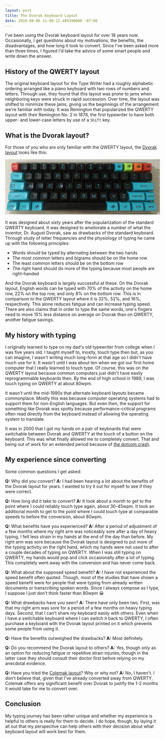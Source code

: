 ```yaml
---
layout: post
title: The Dvorak Keyboard Layout
date: 2018-08-06 11:00:12.489390000 -07:00
---
```


I've been using the Dvorak keyboard layout for over 18 years now. Occasionally, I get questions about my motivations, the benefits, the disadvantages, and how long it took to convert. Since I've been asked more than three times, I figured I'd take the advice of some smart people and write down the answer.

## History of the QWERTY layout

The original keyboard layout for the Type Writer had a roughly alphabetic ordering arranged like a piano keyboard with two rows of numbers and letters. Through use, they found that this layout was prone to jams when neighboring keys were struck in rapid succession. Over time, the layout was shifted to minimize these jams, giving us the beginnings of the arrangement we're familiar with today. It was Remington that popularized the QWERTY layout with their Remington No. 2 in 1878, the first typewriter to have both upper- and lower-case letters by use of a `Shift` key.

## What is the Dvorak layout?

For those of you who are only familiar with the QWERTY layout, the [Dvorak layout][dvorak] looks like this:

![Dvorak Keyboard Layout](/images/infinity-60-percent.jpg "Dvorak Keyboard Layout")

It was designed about sixty years after the popularization of the standard QWERTY keyboard. It was designed to ameliorate a number of what the inventor, Dr. August Dvorak, saw as drawbacks of the standard keyboard. Through study of letter frequencies and the physiology of typing he came up with the following principles:

* Words should be typed by alternating between the two hands
* The most common letters and bigrams should be on the home row
* The least common letters should be on the bottom row
* The right hand should do more of the typing because most people are right-handed

And the Dvorak keyboard is largely successful at these. On the Dvorak layout, English words can be typed with 70% of the activity on the home row, 22% on the top row, and only 8% on the bottom row. This is in comparison to the QWERTY layout where it is 32%, 52%, and 16%, respectively. This alone reduces fatigue and can increase typing speed. There are also claims that in order to type the same words, one's fingers need to move 15% less distance on average on Dvorak than on QWERTY, another fatigue savings.

## My history with typing

I originally learned to type on my dad's old typewriter from college when I was five years old. I taught myself to, mostly, touch type then but, as you can imagine, I wasn't writing much long-form at that age so I didn't have much use for it. It wasn't until I was about ten when we got our first home computer that I really learned to touch type. Of course, this was on the QWERTY layout because common computers just didn't have easily reprogrammable keyboards then. By the end of high school in 1989, I was touch typing on QWERTY at about 80wpm.

It wasn't until the mid-1990s that alternate keyboard layouts became commonplace. Mostly this was because computer operating systems had to support them for non-English languages. But even then, the support for something like Dvorak was spotty because performance-critical programs often read directly from the keyboard instead of allowing the operating system to translate.

It was in 2000 that I got my hands on a pair of keyboards that were switchable between Dvorak and QWERTY at the touch of a button on the keyboard. This was what finally allowed me to completely convert. That and being out of work for an extended period because of [the dotcom crash][dotcom-crash].

## My experience since converting

Some common questions I get asked:

**Q:** Why did you convert?
**A:** I had been hearing a lot about the benefits of the Dvorak layout for years. I wanted to try it out for myself to see if they were correct.

**Q:** How long did it take to convert?
**A:** It took about a month to get to the point where I could reliably touch type again, about 30-45wpm. It took an additional month to get to the point where I could touch type at comparable speeds to before the conversion, about 80wpm.

**Q:** What benefits have you experienced?
**A:** After a period of adjustment of a few months where my right arm was noticeably sore after a day of heavy typing, I felt less strain in my hands at the end of the day than before. My right arm was sore because the Dvorak layout is designed to put more of the typing activity on the right hand, which my hands were not used to after a couple decades of typing on QWERTY. When I was still typing on QWERTY, my hands would pop and click occasionally after a lot of typing. This completely went away with the conversion and has never come back.

**Q:** What about the supposed speed benefit?
**A:** I have not experienced the speed benefit often quoted. Though, most of the studies that have shown a speed benefit were for people that were typing from already written documents or transcribing spoken words. Since I always compose as I type, I suppose I just don't think faster than 80wpm 😀

**Q:** What drawbacks have you seen?
**A:** There have only been two. First, was that my right arm was sore for a period of a few months on heavy typing days. Second, that I can't share my keyboard easily with others. Even when I have a switchable keyboard where I can switch it back to QWERTY, I often purchase a keyboard with the Dvorak layout printed on it which prevents some people from using it.

**Q:** Have the benefits outweighed the drawbacks?
**A:** Most definitely.

**Q:** Do you recommend the Dvorak layout to others?
**A:** Yes, though only as an option for reducing fatigue or repetitive strain injuries, though in the latter case they should consult their doctor first before relying on my anecdotal evidence.

**Q:** Have you tried the [Colemak layout][colemak]? Why or why not?
**A:** No, I haven't. I don't believe that, given that I've already converted away from QWERTY, Colemak offers any significant benefit over Dvorak to justify the 1-2 months it would take for me to convert over.

## Conclusion

My typing journey has been rather unique and whether my experience is helpful to others is really for them to decide. I do hope, though, by laying it all out that my perspective can help others with their decision about what keyboard layout will work best for them.

[colemak]: https://en.wikipedia.org/wiki/Colemak
[dotcom-crash]: https://en.wikipedia.org/wiki/Dot-com_bubble
[dvorak]: https://en.wikipedia.org/wiki/Dvorak_Simplified_Keyboard
